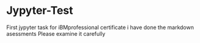 # Jypyter-Test
First jypyter task for iBMprofessional certificate
i have done the markdown asessments
Please examine it carefully

